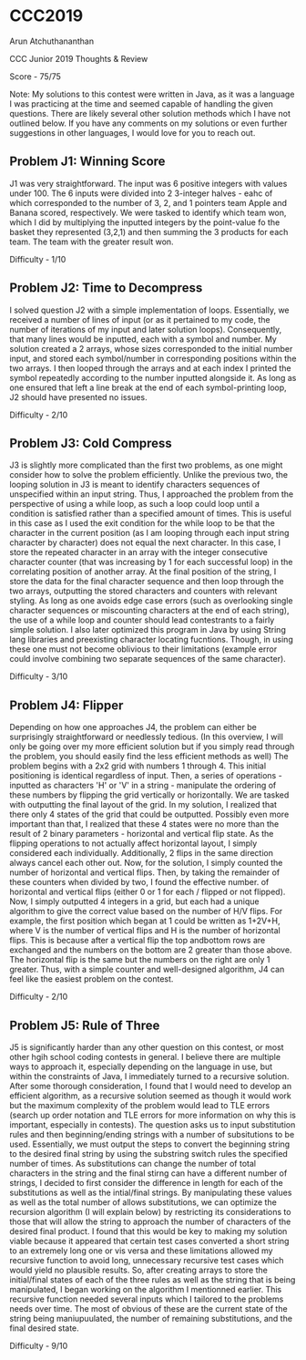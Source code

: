 # CCC2019

Arun Atchuthananthan

CCC Junior 2019 Thoughts & Review

Score - 75/75

Note: My solutions to this contest were written in Java, as it was a language I was practicing at the time and seemed capable of handling the given questions. There are likely several other solution methods which I have not outlined below. If you have any comments on my solutions or even further suggestions in other languages, I would love for you to reach out.

## Problem J1: Winning Score

J1 was very straightforward. The input was 6 positive integers with values under 100. The 6 inputs were divided into 2 3-integer halves - eahc of which corresponded to the number of 3, 2, and 1 pointers team Apple and Banana scored, respectively. We were tasked to identify which team won, which I did by multiplying the inputted integers by the point-value fo the basket they represented (3,2,1) and then summing the 3 products for each team. The team with the greater result won.

Difficulty - 1/10


## Problem J2: Time to Decompress

I solved question J2 with a simple implementation of loops. Essentially, we received a number of lines of input (or as it pertained to my code, the number of iterations of my input and later solution loops). Consequently, that many lines would be inputted, each with a symbol and number. My solution created a 2 arrays, whose sizes corresponded to the initial number input, and stored each symbol/number in corresponding positions within the two arrays. I then looped through the arrays and at each index I printed the symbol repeatedly according to the number inputted alongside it. As long as one ensured that left a line break at the end of each symbol-printing loop, J2 should have presented no issues.

Difficulty - 2/10

## Problem J3: Cold Compress

J3 is slightly more complicated than the first two problems, as one might consider how to solve the problem efficiently. Unlike the previous two, the looping solution in J3 is meant to identify characters sequences of unspecified within an input string. Thus, I approached the problem from the perspective of using a while loop, as such a loop could loop until a condition is satisfied rather than a specified amount of times. This is useful in this case as I used the exit condition for the while loop to be that the character in the current position (as I am looping through each input string character by character) does not equal the next character. In this case, I store the repeated character in an array with the integer consecutive character counter (that was increasing by 1 for each successful loop) in the correlating position of another array. At the final position of the string, I store the data for the final character sequence and then loop through the two arrays, outputting the stored characters and counters with relevant styling. As long as one avoids edge case errors (such as overlooking single character sequences or miscounting characters at the end of each string), the use of a while loop and counter should lead contestrants to a fairly simple solution. I also later optimized this program in Java by using String lang libraries and preexisting character locating fucntions. Though, in using these one must not become oblivious to their limitations (example error could involve combining two separate sequences of the same character).

Difficulty - 3/10


## Problem J4: Flipper

Depending on how one approaches J4, the problem can either be surprisingly straightforward or needlessly tedious. (In this overview, I will only be going over my more efficient solution but if you simply read through the problem, you should easily find the less efficient methods as well) The problem begins with a 2x2 grid with numbers 1 through 4. This initial positioning is identical regardless of input. Then, a series of operations - inputted as characters 'H' or 'V' in a string - manipulate the ordering of these numbers by flipping the grid vertically or horizontally. We are tasked with outputting the final layout of the grid. In my solution, I realized that there only 4 states of the grid that could be outputted. Possibly even more important than that, I realized that these 4 states were no more than the result of 2 binary parameters - horizontal and vertical flip state. As the flipping operations to not actually affect horizontal layout, I simply considered each individually. Additionally, 2 flips in the same direction always cancel each other out. Now, for the solution, I simply counted the number of horizontal and vertical flips. Then, by taking the remainder of these counters when divided by two, I found the effective number. of horizontal and vertical flips (either 0 or 1 for each / flipped or not flipped). Now, I simply outputted 4 integers in a grid, but each had a unique algorithm to give the correct value based on the number of H/V flips. For example, the first position which began at 1 could be written as 1+2V+H, where V is the number of vertical flips and H is the number of horizontal flips. This is because after a vertical flip the top andbottom rows are exchanged and the numbers on the bottom are 2 greater than those above. The horizontal flip is the same but the numbers on the right are only 1 greater. Thus, with a simple counter and well-designed algorithm, J4 can feel like the easiest problem on the contest.

Difficulty - 2/10

## Problem J5: Rule of Three

J5 is significantly harder than any other question on this contest, or most other hgih school coding contests in general. I believe there are multiple ways to approach it, especially depending on the language in use, but within the constraints of Java, I immediately turned to a recursive solution. After some thorough consideration, I found that I would need to develop an efficient algorithm, as a recursive solution seemed as though it would work but the maximum complexity of the problem would lead to TLE errors (search up order notation and TLE errors for more information on why this is important, especially in contests). The question asks us to input substitution rules and then beginning/ending strings with a number of subsitutions to be used. Essentially, we must output the steps to convert the beginning string to the desired final string by using the substring switch rules the specified number of times. As substitutions can change the number of total characters in the string and the final stirng can have a different number of strings, I decided to first consider the difference in length for each of the substitutions as well as the intial/final strings. By manipulating these values as well as the total number of allows substitutions, we can optimize the recursion algorithm (I will explain below) by restricting its considerations to those that will allow the string to approach the number of characters of the desired final product. I found that this would be key to making my solution viable because it appeared that certain test cases converted a short string to an extremely long one or vis versa and these limitations allowed my recursive function to avoid long, unnecessary recursive test cases which would yield no plausible results. So, after creating arrays to store the initial/final states of each of the three rules as well as the string that is being manipulated, I began working on the algorithm I mentionned earlier. This recursive function needed several inputs which I tailored to the problems needs over time. The most of obvious of these are the current state of the string being maniupuulated, the number of remaining substitutions, and the final desired state.

Difficulty - 9/10
